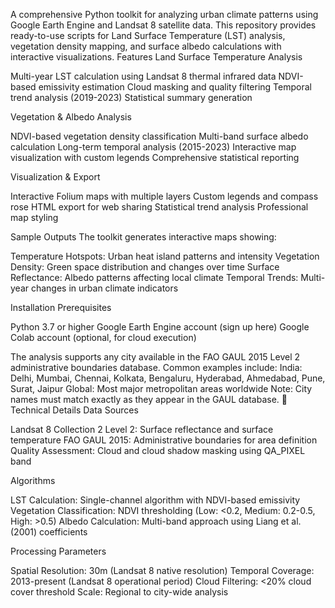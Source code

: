 A comprehensive Python toolkit for analyzing urban climate patterns using Google Earth Engine and Landsat 8 satellite data. This repository provides ready-to-use scripts for Land Surface Temperature (LST) analysis, vegetation density mapping, and surface albedo calculations with interactive visualizations.
Features
Land Surface Temperature Analysis

Multi-year LST calculation using Landsat 8 thermal infrared data
NDVI-based emissivity estimation
Cloud masking and quality filtering
Temporal trend analysis (2019-2023)
Statistical summary generation

Vegetation & Albedo Analysis

NDVI-based vegetation density classification
Multi-band surface albedo calculation
Long-term temporal analysis (2015-2023)
Interactive map visualization with custom legends
Comprehensive statistical reporting

Visualization & Export

Interactive Folium maps with multiple layers
Custom legends and compass rose
HTML export for web sharing
Statistical trend analysis
Professional map styling

Sample Outputs
The toolkit generates interactive maps showing:

Temperature Hotspots: Urban heat island patterns and intensity
Vegetation Density: Green space distribution and changes over time
Surface Reflectance: Albedo patterns affecting local climate
Temporal Trends: Multi-year changes in urban climate indicators

Installation
Prerequisites

Python 3.7 or higher
Google Earth Engine account (sign up here)
Google Colab account (optional, for cloud execution)

The analysis supports any city available in the FAO GAUL 2015 Level 2 administrative boundaries database. Common examples include:
India: Delhi, Mumbai, Chennai, Kolkata, Bengaluru, Hyderabad, Ahmedabad, Pune, Surat, Jaipur
Global: Most major metropolitan areas worldwide
Note: City names must match exactly as they appear in the GAUL database.
🔬 Technical Details
Data Sources

Landsat 8 Collection 2 Level 2: Surface reflectance and surface temperature
FAO GAUL 2015: Administrative boundaries for area definition
Quality Assessment: Cloud and cloud shadow masking using QA_PIXEL band

Algorithms

LST Calculation: Single-channel algorithm with NDVI-based emissivity
Vegetation Classification: NDVI thresholding (Low: <0.2, Medium: 0.2-0.5, High: >0.5)
Albedo Calculation: Multi-band approach using Liang et al. (2001) coefficients

Processing Parameters

Spatial Resolution: 30m (Landsat 8 native resolution)
Temporal Coverage: 2013-present (Landsat 8 operational period)
Cloud Filtering: <20% cloud cover threshold
Scale: Regional to city-wide analysis
